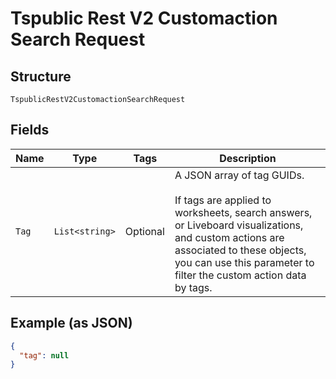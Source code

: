 
# Tspublic Rest V2 Customaction Search Request

## Structure

`TspublicRestV2CustomactionSearchRequest`

## Fields

| Name | Type | Tags | Description |
|  --- | --- | --- | --- |
| `Tag` | `List<string>` | Optional | A JSON array of tag GUIDs.<br><br>If tags are applied to worksheets, search answers, or Liveboard visualizations, and custom actions are associated to these objects, you can use this parameter to filter the custom action data by tags. |

## Example (as JSON)

```json
{
  "tag": null
}
```

